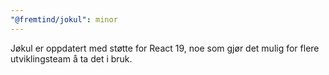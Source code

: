 ```yaml
---
"@fremtind/jokul": minor
---
```


Jøkul er oppdatert med støtte for React 19, noe som gjør det mulig for flere utviklingsteam å ta det i bruk.
